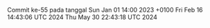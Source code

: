 Commit ke-55 pada tanggal Sun Jan 01 14:00 2023 +0100
Fri Feb 16 14:43:06 UTC 2024
Thu May 30 22:43:18 UTC 2024
